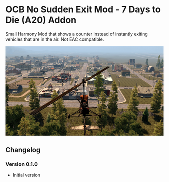 # OCB No Sudden Exit Mod - 7 Days to Die (A20) Addon

Small Harmony Mod that shows a counter instead of instantly
exiting vehicles that are in the air. Not EAC compatible.

![In-Game Countdown](Screens/ingame-countdown.jpg)

## Changelog

### Version 0.1.0

- Initial version
